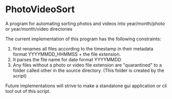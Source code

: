 # PhotoVideoSort
A program for automating sorting photos and videos into year/month/photo or year/month/video directories

The current implementation of this program has the following constraints:
1. first renames all files according to the timestamp in their metadata format YYYYMMDD_HHMMSS + the file extension.
2. It parses the file name for date format YYYYMMDD
3. Any files without a photo or video file extension are "quarantined" to a folder called other in the source directory. (This folder is created by the script)

Future implementations will strive to make a standalone gui application or cli tool out of this script.
